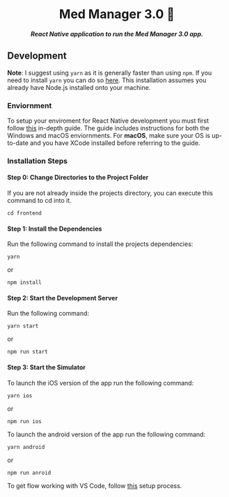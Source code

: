 <h1 align="center">Med Manager 3.0 💊</h1>
<h5 align="center">
  React Native application to run the Med Manager 3.0 app.
</h5>

## Development

**Note**: I suggest using `yarn` as it is generally faster than using `npm`. If you need to install `yarn` you can do so [here](https://classic.yarnpkg.com/en/docs/install/#mac-stable). This installation assumes you already have Node.js installed onto your machine.

### Enviornment

To setup your enviroment for React Native development you must first follow [this](https://reactnative.dev/docs/environment-setup) in-depth guide. The guide includes instructions for both the Windows and macOS enviornments. For **macOS**, make sure your OS is up-to-date and you have XCode installed before referring to the guide.

### Installation Steps

#### Step 0: Change Directories to the Project Folder

If you are not already inside the projects directory, you can execute this command to cd into it.

```
cd frontend
```

#### Step 1: Install the Dependencies

Run the following command to install the projects dependencies:

```
yarn
```

or

```
npm install
```

#### Step 2: Start the Development Server

Run the following command:

```
yarn start
```

or

```
npm run start
```

#### Step 3: Start the Simulator

To launch the iOS version of the app run the following command:

```
yarn ios
```

or

```
npm run ios
```

To launch the android version of the app run the following command:

```
yarn android
```

or

```
npm run anroid
```

To get flow working with VS Code, follow [this](https://github.com/flowtype/flow-for-vscode#setup) setup process.

